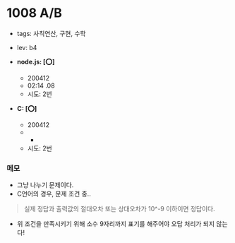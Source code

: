# 1008 A/B
 
 - tags: 사칙연산, 구현, 수학
 - lev: b4

- **node.js: [:o:]**
  - 200412
  - 02:14 .08
  - 시도: 2번

- **C: [:o:]**
  - 200412
  - -
  - 시도: 2번

### 메모
 - 그냥 나누기 문제이다.
 - C언어의 경우, 문제 조건 중..
  > 실제 정답과 출력값의 절대오차 또는 상대오차가 10^-9 이하이면 정답이다.
   - 위 조건을 만족시키기 위해 소수 9자리까지 표기를 해주어야 오답 처리가 되지 않는다!
